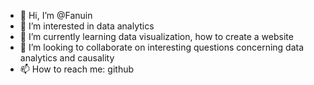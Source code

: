 - 👋 Hi, I’m @Fanuin
- 👀 I’m interested in data analytics
- 🌱 I’m currently learning data visualization, how to create a website
- 💞️ I’m looking to collaborate on interesting questions concerning data analytics and causality
- 📫 How to reach me: github 

<!---
Fanuin/Fanuin is a ✨ special ✨ repository because its `README.md` (this file) appears on your GitHub profile.
You can click the Preview link to take a look at your changes.
--->
